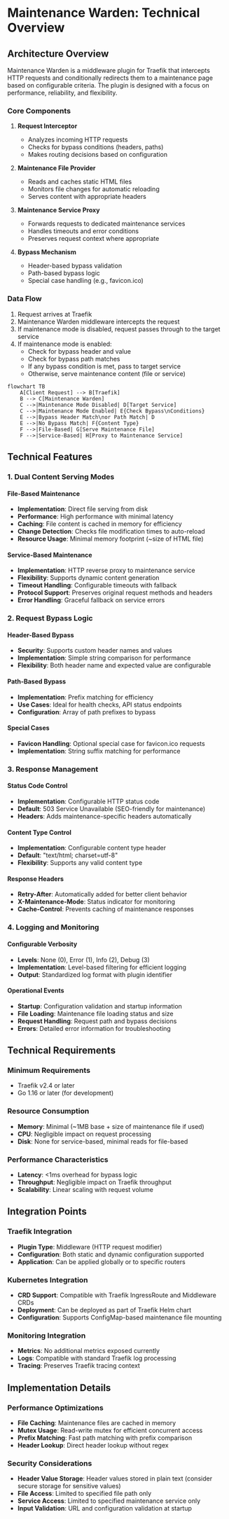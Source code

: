 # Maintenance Warden: Technical Overview

## Architecture Overview

Maintenance Warden is a middleware plugin for Traefik that intercepts HTTP requests and conditionally redirects them to a maintenance page based on configurable criteria. The plugin is designed with a focus on performance, reliability, and flexibility.

### Core Components

1. **Request Interceptor**
   - Analyzes incoming HTTP requests
   - Checks for bypass conditions (headers, paths)
   - Makes routing decisions based on configuration

2. **Maintenance File Provider**
   - Reads and caches static HTML files
   - Monitors file changes for automatic reloading
   - Serves content with appropriate headers

3. **Maintenance Service Proxy**
   - Forwards requests to dedicated maintenance services
   - Handles timeouts and error conditions
   - Preserves request context where appropriate

4. **Bypass Mechanism**
   - Header-based bypass validation
   - Path-based bypass logic
   - Special case handling (e.g., favicon.ico)

### Data Flow

1. Request arrives at Traefik
2. Maintenance Warden middleware intercepts the request
3. If maintenance mode is disabled, request passes through to the target service
4. If maintenance mode is enabled:
   - Check for bypass header and value
   - Check for bypass path matches
   - If any bypass condition is met, pass to target service
   - Otherwise, serve maintenance content (file or service)

```mermaid
flowchart TB
    A[Client Request] --> B[Traefik]
    B --> C[Maintenance Warden]
    C -->|Maintenance Mode Disabled| D[Target Service]
    C -->|Maintenance Mode Enabled| E{Check Bypass\nConditions}
    E -->|Bypass Header Match\nor Path Match| D
    E -->|No Bypass Match| F{Content Type}
    F -->|File-Based| G[Serve Maintenance File]
    F -->|Service-Based| H[Proxy to Maintenance Service]
```

## Technical Features

### 1. Dual Content Serving Modes

#### File-Based Maintenance
- **Implementation**: Direct file serving from disk
- **Performance**: High performance with minimal latency
- **Caching**: File content is cached in memory for efficiency
- **Change Detection**: Checks file modification times to auto-reload
- **Resource Usage**: Minimal memory footprint (~size of HTML file)

#### Service-Based Maintenance
- **Implementation**: HTTP reverse proxy to maintenance service
- **Flexibility**: Supports dynamic content generation
- **Timeout Handling**: Configurable timeouts with fallback
- **Protocol Support**: Preserves original request methods and headers
- **Error Handling**: Graceful fallback on service errors

### 2. Request Bypass Logic

#### Header-Based Bypass
- **Security**: Supports custom header names and values
- **Implementation**: Simple string comparison for performance
- **Flexibility**: Both header name and expected value are configurable

#### Path-Based Bypass
- **Implementation**: Prefix matching for efficiency
- **Use Cases**: Ideal for health checks, API status endpoints
- **Configuration**: Array of path prefixes to bypass

#### Special Cases
- **Favicon Handling**: Optional special case for favicon.ico requests
- **Implementation**: String suffix matching for performance

### 3. Response Management

#### Status Code Control
- **Implementation**: Configurable HTTP status code
- **Default**: 503 Service Unavailable (SEO-friendly for maintenance)
- **Headers**: Adds maintenance-specific headers automatically

#### Content Type Control
- **Implementation**: Configurable content type header
- **Default**: "text/html; charset=utf-8"
- **Flexibility**: Supports any valid content type

#### Response Headers
- **Retry-After**: Automatically added for better client behavior
- **X-Maintenance-Mode**: Status indicator for monitoring
- **Cache-Control**: Prevents caching of maintenance responses

### 4. Logging and Monitoring

#### Configurable Verbosity
- **Levels**: None (0), Error (1), Info (2), Debug (3)
- **Implementation**: Level-based filtering for efficient logging
- **Output**: Standardized log format with plugin identifier

#### Operational Events
- **Startup**: Configuration validation and startup information
- **File Loading**: Maintenance file loading status and size
- **Request Handling**: Request path and bypass decisions
- **Errors**: Detailed error information for troubleshooting

## Technical Requirements

### Minimum Requirements
- Traefik v2.4 or later
- Go 1.16 or later (for development)

### Resource Consumption
- **Memory**: Minimal (~1MB base + size of maintenance file if used)
- **CPU**: Negligible impact on request processing
- **Disk**: None for service-based, minimal reads for file-based

### Performance Characteristics
- **Latency**: <1ms overhead for bypass logic
- **Throughput**: Negligible impact on Traefik throughput
- **Scalability**: Linear scaling with request volume

## Integration Points

### Traefik Integration
- **Plugin Type**: Middleware (HTTP request modifier)
- **Configuration**: Both static and dynamic configuration supported
- **Application**: Can be applied globally or to specific routers

### Kubernetes Integration
- **CRD Support**: Compatible with Traefik IngressRoute and Middleware CRDs
- **Deployment**: Can be deployed as part of Traefik Helm chart
- **Configuration**: Supports ConfigMap-based maintenance file mounting

### Monitoring Integration
- **Metrics**: No additional metrics exposed currently
- **Logs**: Compatible with standard Traefik log processing
- **Tracing**: Preserves Traefik tracing context

## Implementation Details

### Performance Optimizations
- **File Caching**: Maintenance files are cached in memory
- **Mutex Usage**: Read-write mutex for efficient concurrent access
- **Prefix Matching**: Fast path matching with prefix comparison
- **Header Lookup**: Direct header lookup without regex

### Security Considerations
- **Header Value Storage**: Header values stored in plain text (consider secure storage for sensitive values)
- **File Access**: Limited to specified file path only
- **Service Access**: Limited to specified maintenance service only
- **Input Validation**: URL and configuration validation at startup 